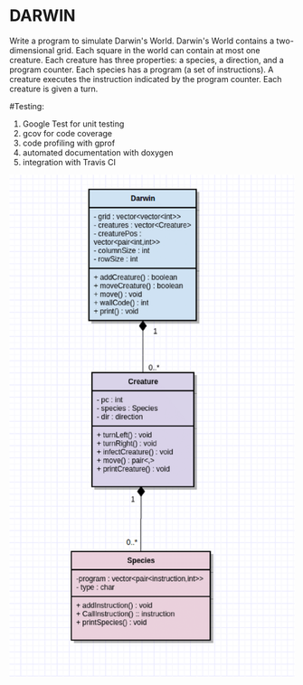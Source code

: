 # DARWIN

Write a program to simulate Darwin's World.
Darwin's World contains a two-dimensional grid. Each square in the world can contain at most one creature.
Each creature has three properties: a species, a direction, and a program counter. Each species has a program (a set of instructions).
A creature executes the instruction indicated by the program counter. Each creature is given a turn.

#Testing:

1. Google Test for unit testing
2. gcov for code coverage
3. code profiling with gprof
4. automated documentation with doxygen
5. integration with Travis CI

![DARWIN](/Darwin-1.png "Step 1")
